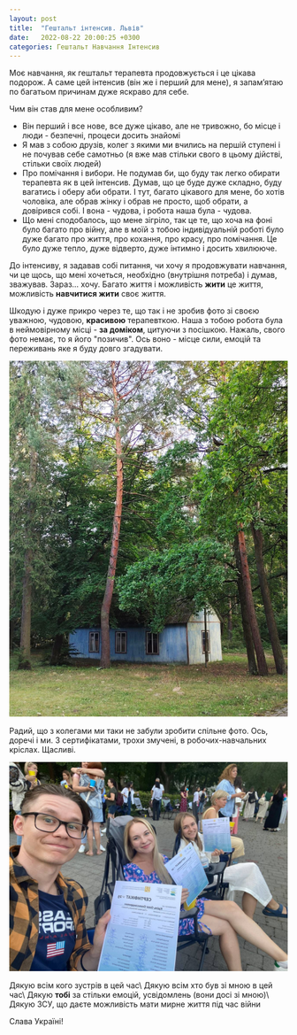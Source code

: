 ```yaml
---
layout: post
title:  "Гештальт інтенсив. Львів"
date:   2022-08-22 20:00:25 +0300
categories: Гештальт Навчання Інтенсив
---
```

Моє навчання, як гештальт терапевта продовжується і це цікава подорож. А саме цей інтенсив (він же і перший для мене), я запамʼятаю по багатьом причинам дуже яскраво для себе.

Чим він став для мене особливим?

- Він перший і все нове, все дуже цікаво, але не тривожно, бо місце і люди - безпечні, процеси досить знайомі
- Я мав з собою друзів, колег з якими ми вчились на першій ступені і не почував себе самотньо (я вже мав стільки свого в цьому дійстві, стільки своїх людей)
- Про помічання і вибори. Не подумав би, що буду так легко обирати терапевта як в цей інтенсив. Думав, що це буде дуже складно, буду вагатись і оберу аби обрати. І тут, багато цікавого для мене, бо хотів чоловіка, але обрав жінку і обрав не просто, щоб обрати, а довірився собі. І вона - чудова, і робота наша була - чудова.
- Що мені сподобалось, що мене зігріло, так це те, що хоча на фоні було багато про війну, але в моїй з тобою індивідуальній роботі було дуже багато про життя, про кохання, про красу, про помічання. Це було дуже тепло, дуже відверто, дуже інтимно і досить хвилююче.

До інтенсиву, я задавав собі питання, чи хочу я продовжувати навчання, чи це щось, що мені хочеться, необхідно (внутрішня потреба) і думав, зважував. Зараз... хочу. Багато життя і можливість **жити** це життя, можливість **навчитися жити** своє життя.

Шкодую і дуже прикро через те, що так і не зробив фото зі своєю уважною, чудовою, **красивою** терапевткою. Наша з тобою робота була в неймовірному місці - **за доміком**, цитуючи з посішкою. Нажаль, свого фото немає, то я його "позичив". Ось воно - місце сили, емоцій та переживань яке я буду довго згадувати.

![За доміком на інтенсиві](/assets/2022-08-22/301390808_5627784793931400_2277299314501361036_n.jpg)

Радий, що з колегами ми таки не забули зробити спільне фото. Ось, доречі і ми. З сертифікатами, трохи змучені, в робочих-навчальних кріслах. Щасливі.

![Я і мої колеги на гештальт інтенсиві, 2022 рік, Львів](/assets/2022-08-22/2022-08-22-06.52.44.jpg)

Дякую всім кого зустрів в цей час\\
Дякую всім хто був зі мною в цей час\\
Дякую **тобі** за стільки емоцій, усвідомлень (вони досі зі мною)\\
Дякую ЗСУ, що даєте можливість мати мирне життя під час війни

Слава Україні!